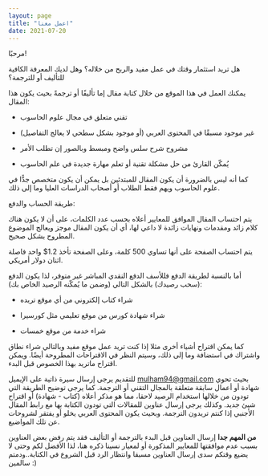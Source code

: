 ```yaml
---
layout: page
title: "اعمل معنا"
date: 2021-07-20
---
```


مرحبًا!

هل تريد استثمار وقتك في عمل مفيد والربح من خلاله؟ وهل لديك المعرفة الكافية للتأليف أو للترجمة؟

يمكنك العمل في هذا الموقع من خلال كتابة مقال إما تأليفًا أو ترجمةً بحيث يكون هذا المقال:

* تقني متعلق في مجال علوم الحاسوب

* غير موجود مسبقًا في المحتوى العربي (أو موجود بشكل سطحي لا يعالج التفاصيل)

* مشروح شرح سلس واضح ومبسط وبالصور إن تطلب الأمر

* يُمكّن القارئ من حل مشكلة تقنية أو تعلم مهارة جديدة في علم الحاسوب

كما أنه ليس بالضرورة أن يكون المقال  للمبتدئين بل يمكن أن يكون متخصص جدًّا في علوم الحاسوب ويهم فقط الطلاب أو أصحاب الدراسات العليا وما إلى ذلك.

طريقة الحساب والدفع:

يتم احتساب المقال الموافق للمعايير أعلاه بحسب عدد الكلمات، على أن لا يكون هناك كلام زائد ومقدمات ونهايات زائدة لا داعي لها، أي أن يكون المقال موجز ويعالج الموضوع المطروح بشكل صحيح.

يتم احتساب الصفحة على أنها تساوي 500 كلمة، وعلى الصفحة تأخذ 1.2$ واحد فاصلة اثنان دولار أمريكي.

أما بالنسبة لطريقة الدفع فللأسف الدفع النقدي المباشر غير متوفر، لذا يكون الدفع (سحب رصيدك) بالشكل التالي (وضمن ما يُمكّنه الرصيد الخاص بك):

* شراء كتاب إلكتروني من أي موقع تريده

* شراء شهادة كورس من موقع تعليمي مثل كورسيرا

* شراء خدمة من موقع خمسات

كما يمكن اقتراح أشياء أخرى مثلا إذا كنت تريد عمل موقع مفيد وبالتالي شراء نطاق واشتراك في استضافة وما إلى ذلك، وسيتم النظر في الاقتراحات المطروحة أيضًا. ويمكن اقتراح ماتريد بهذا الخصوص قبل البدء.

للتقديم يرجى إرسال سيرة ذاتية على الإيميل mulham94@gmail.com بحيث تحوي شهادة أو أعمال سابقة متعلقة بالمجال التقني أو الترجمة. كما يرجى توضيح الطريقة التي تودون من خلالها استخدام الرصيد لاحقا، مما هو مذكر أعلاه (كتاب - شهادة) أو اقتراح شيئ جديد. وكذلك يرجى إرسال عناوين للمقالات التي تودون الكتابة بها مع رابط المقال الأجنبي إذا كنتم تريدون الترجمة. وبحيث يكون المحتوى العربي يخلو أو يفتقر لشروحات عن تلك المواضيع. 

**من المهم جدا** إرسال العناوين قبل البدء بالترجمة أو التأليف فقد يتم رفض بعض العناوين بسبب عدم موافقتها للمعايير المذكورة أو لمعيار نسينا ذكره هنا، لذا الأفضل لكم وحتى لا يضيع وقتكم سدى إرسال العناوين مسبقا وانتظار الرد قبل الشروع في الكتابة..ودمتم سالمين :)
